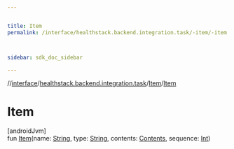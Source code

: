 ```yaml
---


title: Item
permalink: /interface/healthstack.backend.integration.task/-item/-item.html



sidebar: sdk_doc_sidebar

---
```



//[interface](/bi_interface.html)/[healthstack.backend.integration.task](../index.html)/[Item](index.html)/[Item](-item.html)



# Item



[androidJvm]\
fun [Item](-item.html)(name: [String](https://kotlinlang.org/api/latest/jvm/stdlib/kotlin/-string/index.html), type: [String](https://kotlinlang.org/api/latest/jvm/stdlib/kotlin/-string/index.html), contents: [Contents](../-contents/index.html), sequence: [Int](https://kotlinlang.org/api/latest/jvm/stdlib/kotlin/-int/index.html))






